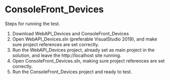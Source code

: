 # ConsoleFront_Devices

Steps for running the test.
  1. Download WebAPI_Devices and ConsoleFront_Devices
  2. Open WebAPI_Devices.sln (preferable VisualStudio 2019), and make sure project references are set correctly.
  3. Run the WebAPI_Devices project, already set as main project in the solution, and leave the http://localhost site running.
  4. Open ConsoleFront_Devices.sln, making sure project references are set correctly.
  5. Run the ConsoleFront_Devices project and ready to test.
